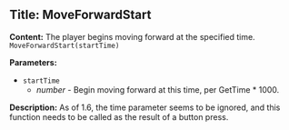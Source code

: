 ## Title: MoveForwardStart

**Content:**
The player begins moving forward at the specified time.
`MoveForwardStart(startTime)`

**Parameters:**
- `startTime`
  - *number* - Begin moving forward at this time, per GetTime * 1000.

**Description:**
As of 1.6, the time parameter seems to be ignored, and this function needs to be called as the result of a button press.